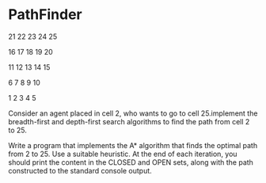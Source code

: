 # PathFinder

 21 22 23 24 25 

 16 17 18 19 20 

 11 12 13 14 15 

 6  7  8  9  10

 1  2  3  4  5

Consider an agent placed in cell 2, who wants to go to cell 25.implement the breadth-first and depth-first search algorithms to find the path from cell 2 to 25.

Write a program that implements the A* algorithm that finds the optimal path from 2 to 25. Use a suitable heuristic. At the end of each iteration, you should print the content in the CLOSED and OPEN sets, along with the path constructed to the standard console output.
